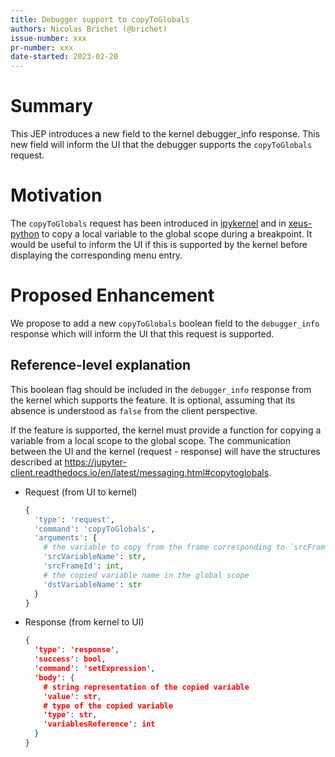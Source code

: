 ```yaml
---
title: Debugger support to copyToGlobals
authors: Nicolas Brichet (@brichet)
issue-number: xxx
pr-number: xxx
date-started: 2023-02-20
---
```


# Summary

This JEP introduces a new field to the kernel debugger_info response. This new
field will inform the UI that the debugger supports the `copyToGlobals` request.

# Motivation

The `copyToGlobals` request has been introduced in
[ipykernel](https://github.com/ipython/ipykernel/pull/1055) and in
[xeus-python](https://github.com/jupyter-xeus/xeus-python/pull/562) to copy a local
variable to the global scope during a breakpoint. It would be useful to inform the
UI if this is supported by the kernel before displaying the corresponding menu entry.

# Proposed Enhancement

We propose to add a new `copyToGlobals` boolean field to the `debugger_info`
response which will inform the UI that this request is supported.

## Reference-level explanation

This boolean flag should be included in the `debugger_info` response from the kernel
which supports the feature. It is optional, assuming that its absence is understood
as `false` from the client perspective.

If the feature is supported, the kernel must provide a function for copying a variable
from a local scope to the global scope.
The communication between the UI and the kernel (request - response) will have the
structures described at
https://jupyter-client.readthedocs.io/en/latest/messaging.html#copytoglobals.

- Request (from UI to kernel)

  ```python
  {
    'type': 'request',
    'command': 'copyToGlobals',
    'arguments': {
      # the variable to copy from the frame corresponding to `srcFrameId`
      'srcVariableName': str,
      'srcFrameId': int,
      # the copied variable name in the global scope
      'dstVariableName': str
    }
  }
  ```

- Response (from kernel to UI)

  ```json
  {
    'type': 'response',
    'success': bool,
    'command': 'setExpression',
    'body': {
      # string representation of the copied variable
      'value': str,
      # type of the copied variable
      'type': str,
      'variablesReference': int
    }
  }
